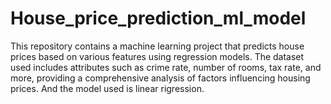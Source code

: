# House_price_prediction_ml_model
This repository contains a machine learning project that predicts house prices based on various features using regression models. The dataset used includes attributes such as crime rate, number of rooms, tax rate, and more, providing a comprehensive analysis of factors influencing housing prices. And the model used is linear rigression.
